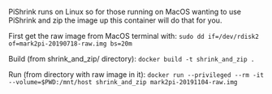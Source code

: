 PiShrink runs on Linux so for those running on MacOS wanting to use PiShrink and zip the image up this container will do that for you. 

First get the raw image from MacOS terminal with: `sudo dd if=/dev/rdisk2 of=mark2pi-20190718-raw.img bs=20m`

Build (from shrink_and_zip/ directory): `docker build -t shrink_and_zip .`

Run (from directory with raw image in it): `docker run --privileged --rm -it --volume=$PWD:/mnt/host shrink_and_zip mark2pi-20191104-raw.img`
